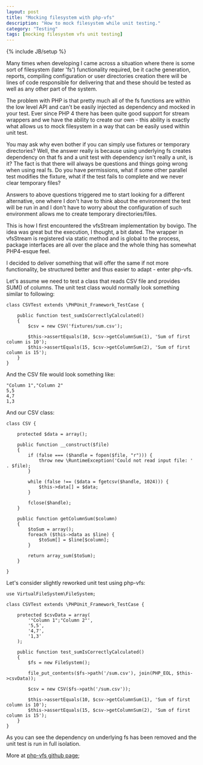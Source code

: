 ```yaml
---
layout: post
title: "Mocking filesystem with php-vfs"
description: "How to mock filesystem while unit testing."
category: "Testing"
tags: [mocking filesystem vfs unit testing]
---
```

{% include JB/setup %}


Many times when developing I came across a situation where there is some sort of filesystem (later 'fs') functionality
required, be it cache generation, reports, compiling configuration or user directories creation there will be lines of
code responsible for delivering that and these should be tested as well as any other part of the system.

The problem with PHP is that pretty much all of the fs functions are within the low level API and can't be easily injected as dependency
and mocked in your test. Ever since PHP 4 there has been quite good support for stream wrappers and we have the ability
to create our own - this ability is exactly what allows us to mock filesystem in a way that can be easily used within
unit test.

You may ask why even bother if you can simply use fixtures or temporary directories? Well, the answer really is because
using underlying fs creates dependency on that fs and a unit test with dependency isn't really a unit, is it? The fact is
that there will always be questions and things going wrong when using real fs. Do you have permissions, what
if some other parallel test modifies the fixture, what if the test fails to complete and we never clear temporary files?

Answers to above questions triggered me to start looking for a different alternative, one where I don't have to think
about the environment the test will be run in and I don't have to worry about the configuration of such environment
allows me to create temporary directories/files.

This is how I first encountered the vfsStream implementation by bovigo. The idea was great but the execution, I thought, a bit dated.
The wrapper in vfsStream is registered via static method and is global to the process, package interfaces are all over the
place and the whole thing has somewhat PHP4-esque feel.

I decided to deliver something that will offer the same if not more functionality, be structured better and thus easier to adapt - enter php-vfs.

Let's assume we need to test a class that reads CSV file and provides SUM() of columns. The unit test class would normally look something similar to following:


    class CSVTest extends \PHPUnit_Framework_TestCase {

        public function test_sumIsCorrectlyCalculated()
        {
            $csv = new CSV('fixtures/sum.csv');

            $this->assertEquals(10, $csv->getColumnSum(1), 'Sum of first column is 10');
            $this->assertEquals(15, $csv->getColumnSum(2), 'Sum of first column is 15');
        }
    }

And the CSV file would look something like:

    "Column 1","Column 2"
    5,5
    4,7
    1,3


And our CSV class:


    class CSV {

        protected $data = array();

        public function __construct($file)
        {
            if (false === ($handle = fopen($file, "r"))) {
                throw new \RuntimeException('Could not read input file: ' . $file);
            }

            while (false !== ($data = fgetcsv($handle, 1024))) {
                $this->data[] = $data;
            }

            fclose($handle);
        }

        public function getColumnSum($column)
        {
            $toSum = array();
            foreach ($this->data as $line) {
                $toSum[] = $line[$column];
            }

            return array_sum($toSum);
        }

    }


 Let's consider slightly reworked unit test using php-vfs:


    use VirtualFileSystem\FileSystem;

    class CSVTest extends \PHPUnit_Framework_TestCase {

        protected $csvData = array(
            '"Column 1";"Column 2"',
            '5,5',
            '4,7',
            '1,3'
        );

        public function test_sumIsCorrectlyCalculated()
        {
            $fs = new FileSystem();

            file_put_contents($fs->path('/sum.csv'), join(PHP_EOL, $this->csvData));

            $csv = new CSV($fs->path('/sum.csv'));

            $this->assertEquals(10, $csv->getColumnSum(1), 'Sum of first column is 10');
            $this->assertEquals(15, $csv->getColumnSum(2), 'Sum of first column is 15');
        }
    }


As you can see the dependency on underlying fs has been removed and the unit test is run in full isolation.

More at [php-vfs github page](http://thornag.github.io/php-vfs);
